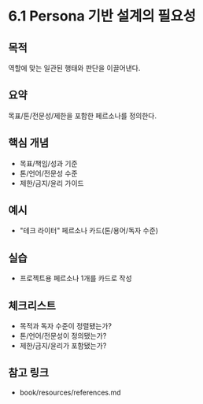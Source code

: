 # 6.1 Persona 기반 설계의 필요성

## 목적
역할에 맞는 일관된 행태와 판단을 이끌어낸다.

## 요약
목표/톤/전문성/제한을 포함한 페르소나를 정의한다.

## 핵심 개념
- 목표/책임/성과 기준
- 톤/언어/전문성 수준
- 제한/금지/윤리 가이드

## 예시
- "테크 라이터" 페르소나 카드(톤/용어/독자 수준)

## 실습
- 프로젝트용 페르소나 1개를 카드로 작성

## 체크리스트
- 목적과 독자 수준이 정렬됐는가?
- 톤/언어/전문성이 정의됐는가?
- 제한/금지/윤리가 포함됐는가?

## 참고 링크
- book/resources/references.md
